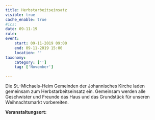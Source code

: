 ```yaml
---
title: Herbstarbeitseinsatz
visible: true
cache_enable: true
#ics: 
date: 09-11-19
rule: 
event:
	start: 09-11-2019 09:00
	end: 09-11-2019 15:00
	location: ''
taxonomy:
	category: ['']
	tag: ['November']

---
```

Die St.-Michaels-Heim Gemeinden der Johannisches Kirche laden gemeinsam zum Herbstarbeitseinsatz ein. Gemeinsam werden alle Geschwister und Freunde das Haus und das Grundstück für unseren Weihnachtsmarkt vorbereiten.


**Veranstaltungsort:** 

